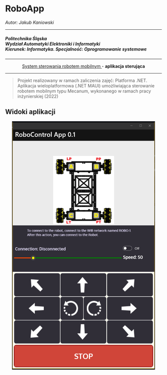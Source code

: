 # __RoboApp__

<p align="left"><i>Autor: Jakub Kaniowski</i></p>

<hr/>
<h5>Politechnika Śląska</br>
Wydział Automatyki Elektroniki i Informatyki</br>
Kierunek: Informatyka. Specjalność: Oprogramowanie systemowe</h5>


<hr/>
<p align="center"><a href="https://github.com/kakubus/EngineerProject_View/"> System sterowania robotem mobilnym </a>- <b>aplikacja sterująca</b> </p>
<hr/>

> Projekt realizowany w ramach zaliczenia zajęć: Platforma .NET. Aplikacja wieloplatformowa (.NET MAUI) umożliwiająca sterowanie robotem mobilnym typu Mecanum, wykonanego w ramach pracy inżynierskiej (2022)
## Widoki aplikacji
<p align="center">
<img width="460" height="800" src="https://github.com/kakubus/EngineerProject_App/blob/main/Robot1/Resources/Images/disconnected_app.png?raw=true">

</p>
